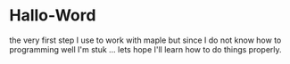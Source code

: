 # Hallo-Word
the very first step
I use to work with maple but since I do not know how to programming well I'm stuk ... lets hope I'll learn how to do things properly. 
